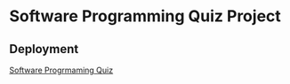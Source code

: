 # Software Programming Quiz Project

## Deployment 
[Software Progrmaming Quiz](https://software-programming-quiz.vercel.app)